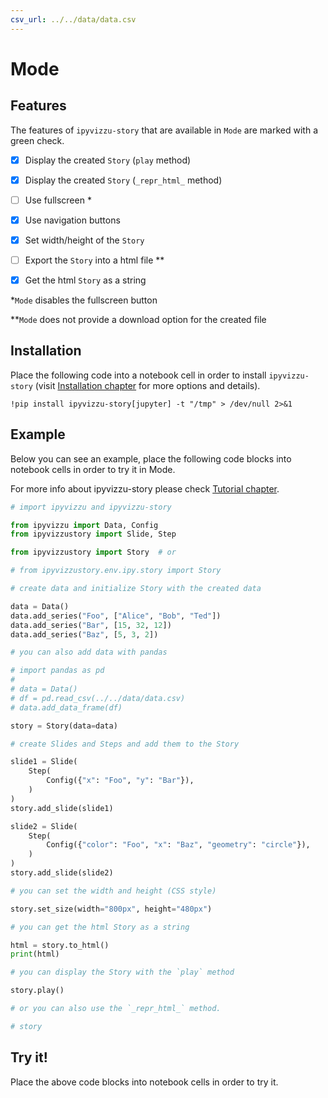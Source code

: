 ```yaml
---
csv_url: ../../data/data.csv
---
```


# Mode

## Features

The features of `ipyvizzu-story` that are available in `Mode` are marked with a
green check.

- [x] Display the created `Story` (`play` method)

- [x] Display the created `Story` (`_repr_html_` method)

- [ ] Use fullscreen \*

- [x] Use navigation buttons

- [x] Set width/height of the `Story`

- [ ] Export the `Story` into a html file \*\*

- [x] Get the html `Story` as a string

\*`Mode` disables the fullscreen button

\*\*`Mode` does not provide a download option for the created file

## Installation

Place the following code into a notebook cell in order to install
`ipyvizzu-story` (visit [Installation chapter](../../installation.md) for more
options and details).

```
!pip install ipyvizzu-story[jupyter] -t "/tmp" > /dev/null 2>&1
```

## Example

Below you can see an example, place the following code blocks into notebook
cells in order to try it in Mode.

For more info about ipyvizzu-story please check
[Tutorial chapter](../../tutorial/index.md).

```python
# import ipyvizzu and ipyvizzu-story

from ipyvizzu import Data, Config
from ipyvizzustory import Slide, Step

from ipyvizzustory import Story  # or

# from ipyvizzustory.env.ipy.story import Story
```

```python
# create data and initialize Story with the created data

data = Data()
data.add_series("Foo", ["Alice", "Bob", "Ted"])
data.add_series("Bar", [15, 32, 12])
data.add_series("Baz", [5, 3, 2])

# you can also add data with pandas

# import pandas as pd
#
# data = Data()
# df = pd.read_csv(../../data/data.csv)
# data.add_data_frame(df)

story = Story(data=data)
```

```python
# create Slides and Steps and add them to the Story

slide1 = Slide(
    Step(
        Config({"x": "Foo", "y": "Bar"}),
    )
)
story.add_slide(slide1)

slide2 = Slide(
    Step(
        Config({"color": "Foo", "x": "Baz", "geometry": "circle"}),
    )
)
story.add_slide(slide2)
```

```python
# you can set the width and height (CSS style)

story.set_size(width="800px", height="480px")
```

```python
# you can get the html Story as a string

html = story.to_html()
print(html)
```

```python
# you can display the Story with the `play` method

story.play()
```

```python
# or you can also use the `_repr_html_` method.

# story
```

## Try it!

Place the above code blocks into notebook cells in order to try it.
